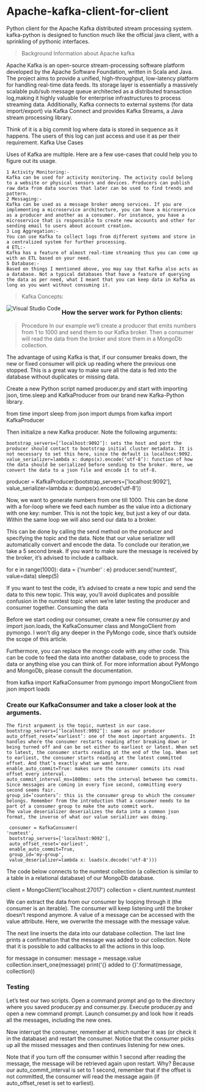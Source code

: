 # Apache-kafka-client-for-client
Python client for the Apache Kafka distributed stream processing system. kafka-python is designed to function 
much like the official java client, with a sprinkling of pythonic interfaces.
> Background Information about Apache kafka

Apache Kafka is an open-source stream-processing software platform developed by the Apache Software Foundation, written in Scala and Java. The project aims to provide a unified, high-throughput, low-latency platform for handling real-time data feeds. Its storage layer is essentially a massively scalable pub/sub message queue architected as a distributed transaction log,making it highly valuable for enterprise infrastructures to process streaming data. Additionally, Kafka connects to external systems (for data import/export) via Kafka Connect and provides Kafka Streams, a Java stream processing library.

Think of it is a big commit log where data is stored in sequence as it happens. The users of this log can just access and use it as per their requirement.
Kafka Use Cases

Uses of Kafka are multiple. Here are a few use-cases that could help you to figure out its usage.

    1 Activity Monitoring:- 
    Kafka can be used for activity monitoring. The activity could belong to a website or physical sensors and devices. Producers can publish raw data from data sources that later can be used to find trends and pattern.
    2 Messaging:- 
    Kafka can be used as a message broker among services. If you are implementing a microservice architecture, you can have a microservice as a producer and another as a consumer. For instance, you have a microservice that is responsible to create new accounts and other for sending email to users about account creation.
    3 Log Aggregation:- 
    You can use Kafka to collect logs from different systems and store in a centralized system for further processing.
    4 ETL:- 
    Kafka has a feature of almost real-time streaming thus you can come up with an ETL based on your need.
    5 Database:- 
    Based on things I mentioned above, you may say that Kafka also acts as a database. Not a typical databases that have a feature of querying the data as per need, what I meant that you can keep data in Kafka as long as you want without consuming it.

> Kafka Concepts:
<img align="left" alt="Visual Studio Code" src="https://miro.medium.com/max/622/1*48ck-bvatKzEpVapVa4Mag.png" />

### How the server work for Python clients:

> Procedure
In our example we’ll create a producer that emits numbers from 1 to 1000 and send them to our Kafka broker. Then a consumer will read the data from the broker and store them in a MongoDb collection.

The advantage of using Kafka is that, if our consumer breaks down, the new or fixed consumer will pick up reading where the previous one stopped. This is a great way to make sure all the data is fed into the database without duplicates or missing data.

Create a new Python script named producer.py and start with importing json, time.sleep and KafkaProducer from our brand new Kafka-Python library.

from time import sleep
from json import dumps
from kafka import KafkaProducer

Then initialize a new Kafka producer. Note the following arguments:

    bootstrap_servers=[‘localhost:9092’]: sets the host and port the producer should contact to bootstrap initial cluster metadata. It is not necessary to set this here, since the default is localhost:9092.
    value_serializer=lambda x: dumps(x).encode(‘utf-8’): function of how the data should be serialized before sending to the broker. Here, we convert the data to a json file and encode it to utf-8.

producer = KafkaProducer(bootstrap_servers=['localhost:9092'],
                         value_serializer=lambda x: 
                         dumps(x).encode('utf-8'))

Now, we want to generate numbers from one till 1000. This can be done with a for-loop where we feed each number as the value into a dictionary with one key: number. This is not the topic key, but just a key of our data. Within the same loop we will also send our data to a broker.

This can be done by calling the send method on the producer and specifying the topic and the data. Note that our value serializer will automatically convert and encode the data. To conclude our iteration,we take a 5 second break. If you want to make sure the message is received by the broker, it’s advised to include a callback.

for e in range(1000):
    data = {'number' : e}
    producer.send('numtest', value=data)
    sleep(5)

If you want to test the code, it’s advised to create a new topic and send the data to this new topic. This way, you’ll avoid duplicates and possible confusion in the numtest topic when we’re later testing the producer and consumer together.
Consuming the data

Before we start coding our consumer, create a new file consumer.py and import json.loads, the KafkaConsumer class and MongoClient from pymongo. I won’t dig any deeper in the PyMongo code, since that’s outside the scope of this article.

Furthermore, you can replace the mongo code with any other code. This can be code to feed the data into another database, code to process the data or anything else you can think of. For more information about PyMongo and MongoDb, please consult the documentation.

from kafka import KafkaConsumer
from pymongo import MongoClient
from json import loads

### Create our KafkaConsumer and take a closer look at the arguments.

    The first argument is the topic, numtest in our case.
    bootstrap_servers=[‘localhost:9092’]: same as our producer
    auto_offset_reset=’earliest’: one of the most important arguments. It handles where the consumer restarts reading after breaking down or being turned off and can be set either to earliest or latest. When set to latest, the consumer starts reading at the end of the log. When set to earliest, the consumer starts reading at the latest committed offset. And that’s exactly what we want here.
    enable_auto_commit=True: makes sure the consumer commits its read offset every interval.
    auto_commit_interval_ms=1000ms: sets the interval between two commits. Since messages are coming in every five second, committing every second seems fair.
    group_id=’counters’: this is the consumer group to which the consumer belongs. Remember from the introduction that a consumer needs to be part of a consumer group to make the auto commit work.
    The value deserializer deserializes the data into a common json format, the inverse of what our value serializer was doing.

     consumer = KafkaConsumer(
    'numtest',
     bootstrap_servers=['localhost:9092'],
     auto_offset_reset='earliest',
     enable_auto_commit=True,
     group_id='my-group',
     value_deserializer=lambda x: loads(x.decode('utf-8')))

The code below connects to the numtest collection (a collection is similar to a table in a relational database) of our MongoDb database.

client = MongoClient('localhost:27017')
collection = client.numtest.numtest

We can extract the data from our consumer by looping through it (the consumer is an iterable). The consumer will keep listening until the broker doesn’t respond anymore. A value of a message can be accessed with the value attribute. Here, we overwrite the message with the message value.

The next line inserts the data into our database collection. The last line prints a confirmation that the message was added to our collection. Note that it is possible to add callbacks to all the actions in this loop.

for message in consumer:
    message = message.value
    collection.insert_one(message)
    print('{} added to {}'.format(message, collection))

### Testing

Let’s test our two scripts. Open a command prompt and go to the directory where you saved producer.py and consumer.py. Execute producer.py and open a new command prompt. Launch consumer.py and look how it reads all the messages, including the new ones.

Now interrupt the consumer, remember at which number it was (or check it in the database) and restart the consumer. Notice that the consumer picks up all the missed messages and then continues listening for new ones.

Note that if you turn off the consumer within 1 second after reading the message, the message will be retrieved again upon restart. Why? Because our auto_commit_interval is set to 1 second, remember that if the offset is not committed, the consumer will read the message again (if auto_offset_reset is set to earliest).
